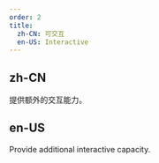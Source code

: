 ```yaml
---
order: 2
title:
  zh-CN: 可交互
  en-US: Interactive
---
```


## zh-CN

提供额外的交互能力。

## en-US

Provide additional interactive capacity.
